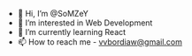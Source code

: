 - 👋 Hi, I’m @SoMZeY
- 👀 I’m interested in Web Development
- 🌱 I’m currently learning React
- 📫 How to reach me - vvbordiaw@gmail.com

<!---
SoMZeY/SoMZeY is a ✨ special ✨ repository because its `README.md` (this file) appears on your GitHub profile.
You can click the Preview link to take a look at your changes.
--->
